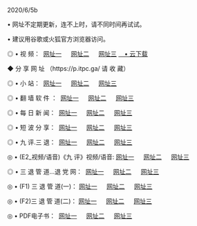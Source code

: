 <p>2020/6/5b
<p>• 网址不定期更新，连不上时，请不同时间再试试。
<p>• 建议用谷歌或火狐官方浏览器访问。
<p>◎ • 视 频： 
<a href="http://hzm.lexmarktr.com/" target="_blank">网址一</a> 　 
<a href="http://hsj.lexmarktr.com/" target="_blank">网址二</a> 　 
<a href="http://hxi.lexmarktr.com/b.html" target="_blank">网址三</a>
<a href="https://yadi.sk/d/d0sUeAOpal3njw" target="_wblank">　• 云下载 </a></p>
<p>◆ 分 享 网 址 （https://p.itpc.ga/ 请 收 藏） </p>

<p>◎ • 小 站：  
<a href="http://hzm.lexmarktr.com/f.html" target="_blank">网址一</a> 　 
<a href="http://hsj.lexmarktr.com/h.html" target="_blank">网址二</a> 　 
<a href="http://hxi.lexmarktr.com/k/" target="_blank">网址三</a></p>
<p>◎ • 翻 墙 软 件 ：  
<a href="http://hzm.lexmarktr.com/ff/" target="_blank">网址一</a> 　 
<a href="http://hsj.lexmarktr.com/s/read/a1_nd.html" target="_blank">网址二</a> 　 
<a href="http://hxi.lexmarktr.com/ff/index.html" target="_blank">网址三</a></p>
<p>◎ • 每 日 新 闻：  
<a href="http://hzm.lexmarktr.com/day/" target="_blank">网址一</a> 　 
<a href="http://hsj.lexmarktr.com/day/" target="_blank">网址二</a> 　 
<a href="http://hxi.lexmarktr.com/day/index.html" target="_blank">网址三</a></p>
<p>◎ • 短 波 分 享：  
<a href="http://hzm.lexmarktr.com/h/" target="_blank">网址一</a> 　 
<a href="http://hsj.lexmarktr.com/h/" target="_blank">网址二</a> 　 
<a href="http://hxi.lexmarktr.com/h/index.html" target="_blank">网址三</a></p>
<p>◎ • 九 评.三 退：  
<a href="http://hzm.lexmarktr.com/t/" target="_blank">网址一</a> 　 
<a href="http://hsj.lexmarktr.com/v2/index.html" target="_blank">网址二</a> 　 
<a href="http://hxi.lexmarktr.com/tt/index.html" target="_blank">网址三</a> 　</p>
<p>◎ • (E2_视频/语音)《九 评》视频/语音: 
<a href="http://hzm.lexmarktr.com/7738.html" target="_blank">网址一</a> 　 
<a href="http://hsj.lexmarktr.com/7614.html" target="_blank">网址二</a> 　 
<a href="http://hxi.lexmarktr.com/7633.html" target="_blank">网址三</a></p>
<p>◎ • 三 退 管 道...退 党 网：  
<a href="http://hzm.lexmarktr.com/go/td1.html" target="_blank">网址一</a> 　 
<a href="http://hsj.lexmarktr.com/go/td2.html" target="_blank">网址二</a> 　 
<a href="http://hxi.lexmarktr.com/go/td3.html" target="_blank">网址三</a></p>
<p>◎ • (F1) 三 退 管 道(一)： 
<a href="http://hzm.lexmarktr.com/dd/" target="_blank">网址一</a> 　 
<a href="http://hsj.lexmarktr.com/s/read/a1_tdx.html" target="_blank">网址二</a> 　 
<a href="http://hxi.lexmarktr.com/dd/" target="_blank">网址三</a></p>
<p>◎ • (F2)三 退 管 道(二)： 
<a href="http://hxi.lexmarktr.com/d/" target="_blank">网址一</a> 　 
<a href="http://hzm.lexmarktr.com/d/index.html" target="_blank">网址二</a> 　 
<a href="http://hsj.lexmarktr.com/d/" target="_blank">网址三</a></p>
<p>◎ • PDF电子书：  
<a href="http://hzm.lexmarktr.com/p/" target="_blank">网址一</a> 　 
<a href="http://hsj.lexmarktr.com/p/index.html" target="_blank">网址二</a> 　 
<a href="http://hxi.lexmarktr.com/p/" target="_blank">网址三</a></p>
